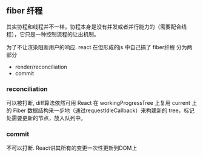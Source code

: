 ## fiber  纤程

其实协程和线程并不一样，协程本身是没有并发或者并行能力的（需要配合线程），它只是一种控制流程的让出机制。

为了不让渲染阻断用户的响应. react 在但形成的js 中自己搞了 fiber纤程
分为两部分 
* render/reconciliation
* commit

### reconciliation 
可以被打断, diff算法依然可用
React 在 workingProgressTree 上复用 current 上的 Fiber 数据结构来一步地（通过requestIdleCallback）来构建新的 tree，标记处需要更新的节点，放入队列中。

### commit
不可以打断. React讲其所有的变更一次性更新到DOM上